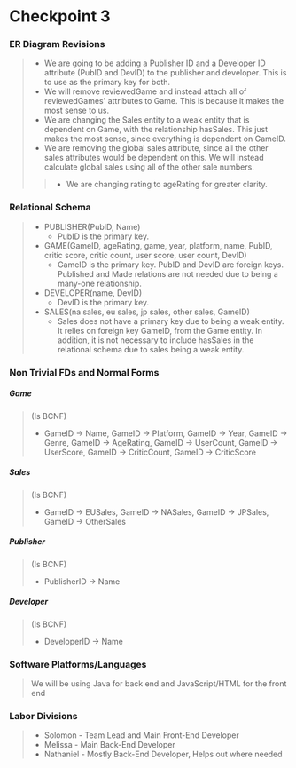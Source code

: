 # Checkpoint 3

### ER Diagram Revisions
> + We are going to be adding a Publisher ID and a Developer ID attribute (PubID and DevID) to the publisher and developer.  This is to use as the primary key for both.
> + We will remove reviewedGame and instead attach all of reviewedGames' attributes to Game.  This is because it makes the most sense to us.
> + We are changing the Sales entity to a weak entity that is dependent on Game, with the relationship hasSales.  This just makes the most sense, since everything is dependent on GameID.
> + We are removing the global sales attribute, since all the other sales attributes would be dependent on this.  We will instead calculate global sales using all of the other sale numbers.
> > + We are changing rating to ageRating for greater clarity.

### Relational Schema
> + PUBLISHER(PubID, Name)
>   + PubID is the primary key.
> + GAME(GameID, ageRating, game, year, platform, name, PubID, critic score, critic count, user score, user count, DevID)
>   + GameID is the primary key. PubID and DevID are foreign keys. Published and Made relations are not needed due to being a many-one relationship.
> + DEVELOPER(name, DevID)
>   + DevID is the primary key.
> + SALES(na sales, eu sales, jp sales, other sales, GameID)
>   + Sales does not have a primary key due to being a weak entity. It relies on foreign key GameID, from the Game entity. In addition, it is not necessary to include hasSales in the relational schema due to sales being a weak entity.

### Non Trivial FDs and Normal Forms
##### Game
> (Is BCNF)
> + GameID -> Name, GameID -> Platform, GameID -> Year, GameID -> Genre, GameID -> AgeRating, 
> GameID -> UserCount, GameID -> UserScore, GameID -> CriticCount, GameID -> CriticScore

##### Sales
> (Is BCNF)
> + GameID -> EUSales, GameID -> NASales, GameID -> JPSales, GameID -> OtherSales

##### Publisher
> (Is BCNF)
> + PublisherID -> Name

##### Developer
> (Is BCNF)
> + DeveloperID -> Name

### Software Platforms/Languages
> We will be using Java for back end and JavaScript/HTML for the front end

### Labor Divisions
> + Solomon - Team Lead and Main Front-End Developer
> + Melissa - Main Back-End Developer
> + Nathaniel - Mostly Back-End Developer, Helps out where needed
